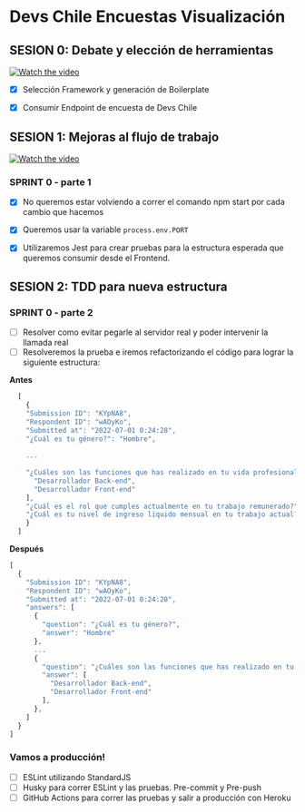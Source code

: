 # Devs Chile Encuestas Visualización

## SESION 0: Debate y elección de herramientas

[![Watch the video](https://img.youtube.com/vi/tP8FrJshpcQ/maxresdefault.jpg)](https://youtu.be/tP8FrJshpcQ)

 - [x] Selección Framework y generación de Boilerplate
 - [x] Consumir Endpoint de encuesta de Devs Chile


## SESION 1: Mejoras al flujo de trabajo 

[![Watch the video](https://img.youtube.com/vi/DCDRZJkH0Kg/maxresdefault.jpg)](https://youtu.be/DCDRZJkH0Kg)

  ### SPRINT 0 - parte 1

  - [x] No queremos estar volviendo a correr el comando npm start por cada cambio que hacemos
  - [x] Queremos usar la variable `process.env.PORT`
  - [x] Utilizaremos Jest para crear pruebas para la estructura esperada que queremos consumir desde el Frontend. 
  

## SESION 2: TDD para nueva estructura
  
  ### SPRINT 0 - parte 2

  - [ ] Resolver como evitar pegarle al servidor real y poder intervenir la llamada real
  - [ ] Resolveremos la prueba e iremos refactorizando el código para lograr la siguiente estructura:

  **Antes**

  ```javascript
    [
      {
      "Submission ID": "KYpNA8",
      "Respondent ID": "wAOyKo",
      "Submitted at": "2022-07-01 0:24:28",
      "¿Cuál es tu género?": "Hombre",
      
      ...
      
      "¿Cuáles son las funciones que has realizado en tu vida profesional?": [
        "Desarrollador Back-end",
        "Desarrollador Front-end"
      ],
      "¿Cuál es el rol que cumples actualmente en tu trabajo remunerado?": "Desarrollador Full-stack",
      "¿Cuál es tu nivel de ingreso liquido mensual en tu trabajo actual?": "Entre $2.501.000 a $3.000.000"
      }
    ]
  ```

  **Después**
  ```javascript
  [
    {
      "Submission ID": "KYpNA8",
      "Respondent ID": "wAOyKo",
      "Submitted at": "2022-07-01 0:24:28",
      "answers": [
        {
          "question": "¿Cuál es tu género?",
          "answer": "Hombre"
        },
        ...
        {
          "question": "¿Cuáles son las funciones que has realizado en tu vida profesional?",
          "answer": [
            "Desarrollador Back-end",
            "Desarrollador Front-end"
          ],
        },
      ]
    }
  ]

  ```

   ### Vamos a producción!

  - [ ] ESLint utilizando StandardJS
  - [ ] Husky para correr ESLint y las pruebas. Pre-commit y Pre-push
  - [ ] GitHub Actions para correr las pruebas y salir a producción con Heroku 
